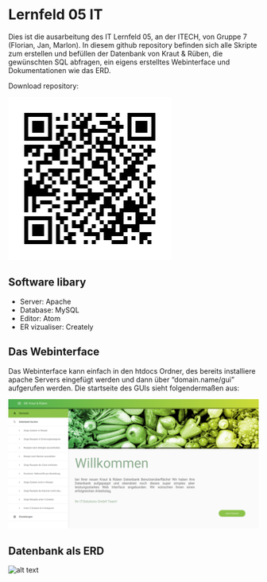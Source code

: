 # Lernfeld 05 IT

Dies ist die ausarbeitung des IT Lernfeld 05, an der ITECH, von Gruppe 7 (Florian, Jan, Marlon). In diesem github repository befinden sich alle Skripte zum erstellen und befüllen der Datenbank von Kraut & Rüben, die gewünschten SQL abfragen, ein eigens erstelltes Webinterface und Dokumentationen wie das ERD.

Download repository:

![alt text](https://github.com/EducationManMaster/Lernfeld-5/blob/master/doc/qr.png)

Software libary
---------------

- Server: Apache
- Database: MySQL
- Editor: Atom
- ER vizualiser: Creately

Das Webinterface
----------------

Das Webinterface kann einfach in den htdocs Ordner, des bereits installiere apache Servers eingefügt werden und dann über “domain.name/gui” aufgerufen werden. Die startseite des GUIs sieht folgendermaßen aus: 


![alt text](https://github.com/EducationManMaster/Lernfeld-5/blob/master/doc/GUI.png)

Datenbank als ERD
-----------------

![alt text](https://github.com/EducationManMaster/Lernfeld-5/blob/master/doc/Kraut%20%26%20R%C3%BCben%20ERD.png)
